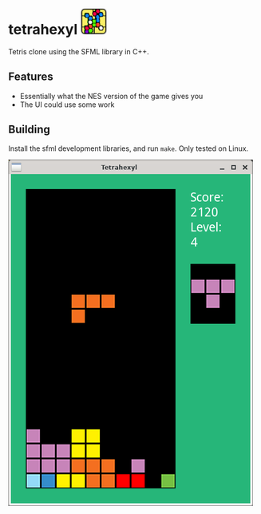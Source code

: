 # tetrahexyl <img src="tetrahexyl_icon.png" width="52"/>
Tetris clone using the SFML library in C++.

## Features
* Essentially what the NES version of the game gives you
* The UI could use some work

## Building
Install the sfml development libraries, and run `make`. Only tested on Linux.

![screenshot](screenshot.png)

